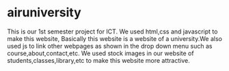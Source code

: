 # airuniversity
This is our 1st semester project for ICT. 
We used html,css and javascript to make this website,
Basically this website is a website of a university.We also used js to link other webpages as shown in the drop down menu such as course,about,contact,etc.
We used stock images in our website of students,classes,library,etc to make this website more attractive.
